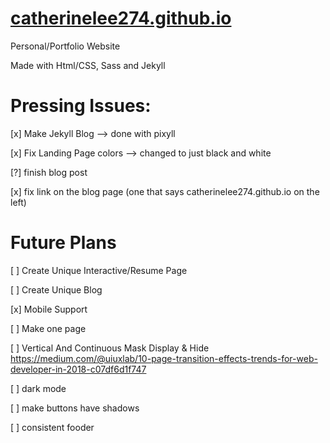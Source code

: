 # [catherinelee274.github.io](http://catherinelee274.github.io/)
Personal/Portfolio Website

Made with Html/CSS, Sass and Jekyll

# Pressing Issues:

[x] Make Jekyll Blog --> done with pixyll

[x] Fix Landing Page colors --> changed to just black and white

[?] finish blog post

[x] fix link on the blog page (one that says catherinelee274.github.io on the left)

# Future Plans

[ ] Create Unique Interactive/Resume Page

[ ] Create Unique Blog

[x] Mobile Support

[ ] Make one page

[ ] Vertical And Continuous Mask Display & Hide https://medium.com/@uiuxlab/10-page-transition-effects-trends-for-web-developer-in-2018-c07df6d1f747

[ ] dark mode

[ ] make buttons have shadows

[ ] consistent fooder

